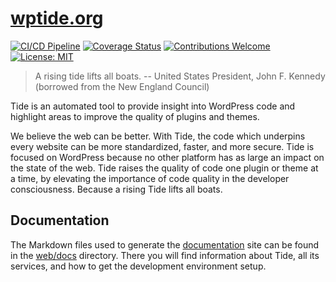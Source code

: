 # [wptide.org](https://wptide.org)

[![CI/CD Pipeline](https://github.com/wptide/wptide.org/workflows/CI/CD%20Pipeline/badge.svg?branch=develop)](https://github.com/wptide/wptide.org/actions?query=workflow%3A%22CI%2FCD+Pipeline%22)
[![Coverage Status](https://coveralls.io/repos/github/wptide/wptide.org/badge.svg?branch=develop)](https://coveralls.io/github/wptide/wptide.org?branch=develop)
[![Contributions Welcome](https://img.shields.io/badge/contributions-welcome-brightgreen.svg?style=flat)](web/docs/contributing/README.md)
[![License: MIT](https://img.shields.io/badge/License-MIT-blue.svg)](LICENSE)

> A rising tide lifts all boats. -- United States President, John F. Kennedy (borrowed from the New England Council)

Tide is an automated tool to provide insight into WordPress code and highlight areas to improve the quality of plugins and themes.

We believe the web can be better. With Tide, the code which underpins every website can be more standardized, faster, and more secure. Tide is focused on WordPress because no other platform has as large an impact on the state of the web. Tide raises the quality of code one plugin or theme at a time, by elevating the importance of code quality in the developer consciousness. Because a rising Tide lifts all boats.

## Documentation

The Markdown files used to generate the [documentation](https://wptide.org) site can be found in the [web/docs](web/docs) directory. There you will find information about Tide, all its services, and how to get the development environment setup.

